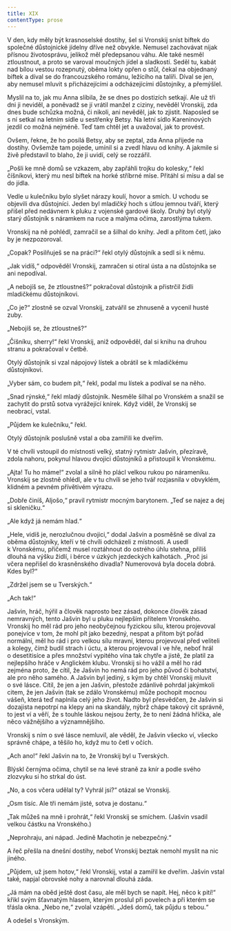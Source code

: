 ```yaml
---
title: XIX
contentType: prose
---
```


V den, kdy měly být krasnoselské dostihy, šel si Vronskij sníst biftek do společné důstojnické jídelny dříve než obvykle. Nemusel zachovávat nijak přísnou životosprávu, jelikož měl předepsanou váhu. Ale také nesměl ztloustnout, a proto se varoval moučných jídel a sladkostí. Seděl tu, kabát nad bílou vestou rozepnutý, oběma lokty opřen o stůl, čekal na objednaný biftek a díval se do francouzského románu, ležícího na talíři. Díval se jen, aby nemusel mluvit s přicházejícími a odcházejícími důstojníky, a přemýšlel.

Myslil na to, jak mu Anna slíbila, že se dnes po dostizích setkají. Ale už tři dni ji neviděl, a poněvadž se jí vrátil manžel z ciziny, nevěděl Vronskij, zda dnes bude schůzka možná, či nikoli, ani nevěděl, jak to zjistit. Naposled se s ní setkal na letním sídle u sestřenky Betsy. Na letní sídlo Kareninových jezdil co možná nejméně. Teď tam chtěl jet a uvažoval, jak to provést.

Ovšem, řekne, že ho posílá Betsy, aby se zeptal, zda Anna přijede na dostihy. Ovšemže tam pojede, umínil si a zvedl hlavu od knihy. A jakmile si živě představil to blaho, že ji uvidí, celý se rozzářil.

„Pošli ke mně domů se vzkazem, aby zapřáhli trojku do kolesky,“ řekl číšníkovi, který mu nesl biftek na horké stříbrné míse. Přitáhl si mísu a dal se do jídla.

Vedle u kulečníku bylo slyšet nárazy koulí, hovor a smích. U vchodu se objevili dva důstojníci. Jeden byl mladičký hoch s útlou jemnou tváří, který přišel před nedávnem k pluku z vojenské gardové školy. Druhý byl otylý starý důstojník s náramkem na ruce a malýma očima, zarostlýma tukem.

Vronskij na ně pohlédl, zamračil se a šilhal do knihy. Jedl a přitom četl, jako by je nezpozoroval.

„Copak? Posilňuješ se na práci?“ řekl otylý důstojník a sedl si k němu.

„Jak vidíš,“ odpověděl Vronskij, zamračen si otíral ústa a na důstojníka se ani nepodíval.

„A nebojíš se, že ztloustneš?“ pokračoval důstojník a přistrčil židli mladičkému důstojníkovi.

„Co je?“ zlostně se ozval Vronskij, zatvářil se zhnuseně a vycenil husté zuby.

„Nebojíš se, že ztloustneš?“

„Číšníku, sherry!“ řekl Vronskij, aniž odpověděl, dal si knihu na druhou stranu a pokračoval v četbě.

Otylý důstojník si vzal nápojový lístek a obrátil se k mladičkému důstojníkovi.

„Vyber sám, co budem pít,“ řekl, podal mu lístek a podíval se na něho.

„Snad rýnské,“ řekl mladý důstojník. Nesměle šilhal po Vronském a snažil se zachytit do prstů sotva vyrážející knírek. Když viděl, že Vronskij se neobrací, vstal.

„Půjdem ke kulečníku,“ řekl.

Otylý důstojník poslušně vstal a oba zamířili ke dveřím.

V té chvíli vstoupil do místnosti velký, statný rytmistr Jašvin, přezíravě, zdola nahoru, pokynul hlavou dvojici důstojníků a přistoupil k Vronskému.

„Ajta! Tu ho máme!“ zvolal a silně ho plácl velkou rukou po nárameníku. Vronskij se zlostně ohlédl, ale v tu chvíli se jeho tvář rozjasnila v obvyklém, klidném a pevném přívětivém výrazu.

„Dobře činíš, Aljošo,“ pravil rytmistr mocným barytonem. „Teď se najez a dej si skleničku.“

„Ale když já nemám hlad.“

„Hele, vidíš je, nerozlučnou dvojici,“ dodal Jašvin a posměšně se díval za oběma důstojníky, kteří v té chvíli odcházeli z místnosti. A usedl k Vronskému, přičemž musel roztáhnout do ostrého úhlu stehna, příliš dlouhá na výšku židlí, i bérce v úzkých jezdeckých kalhotách. „Proč jsi včera nepřišel do krasněnského divadla? Numerovová byla docela dobrá. Kdes byl?“

„Zdržel jsem se u Tverských.“

„Ach tak!“

Jašvin, hráč, hýřil a člověk naprosto bez zásad, dokonce člověk zásad nemravných, tento Jašvin byl u pluku nejlepším přítelem Vronského. Vronskij ho měl rád pro jeho neobyčejnou fyzickou sílu, kterou projevoval ponejvíce v tom, že mohl pít jako bezedný, nespat a přitom být pořád normální, měl ho rád i pro velkou sílu mravní, kterou projevoval před veliteli a kolegy, čímž budil strach i úctu, a kterou projevoval i ve hře, neboť hrál o desetitisíce a přes množství vypitého vína tak chytře a jistě, že platil za nejlepšího hráče v Anglickém klubu. Vronskij si ho vážil a měl ho rád zejména proto, že cítil, že Jašvin ho nemá rád pro jeho původ či bohatství, ale pro něho samého. A Jašvin byl jediný, s kým by chtěl Vronskij mluvit o své lásce. Cítil, že jen a jen Jašvin, přestože zdánlivě pohrdal jakýmkoli citem, že jen Jašvin (tak se zdálo Vronskému) může pochopit mocnou vášeň, která teď naplnila celý jeho život. Nadto byl přesvědčen, že Jašvin si dozajista nepotrpí na klepy ani na skandály, nýbrž chápe takový cit správně, to jest ví a věří, že s touhle láskou nejsou žerty, že to není žádná hříčka, ale něco vážnějšího a významnějšího.

Vronskij s ním o své lásce nemluvil, ale věděl, že Jašvin všecko ví, všecko správně chápe, a těšilo ho, když mu to četl v očích.

„Ach ano!“ řekl Jašvin na to, že Vronskij byl u Tverských.

Blýskl černýma očima, chytil se na levé straně za knír a podle svého zlozvyku si ho strkal do úst.

„No, a cos včera udělal ty? Vyhrál jsi?“ otázal se Vronskij.

„Osm tisíc. Ale tři nemám jisté, sotva je dostanu.“

„Tak můžeš na mně i prohrát,“ řekl Vronskij se smíchem. (Jašvin vsadil velkou částku na Vronského.)

„Neprohraju, ani nápad. Jedině Machotin je nebezpečný.“

A řeč přešla na dnešní dostihy, neboť Vronskij beztak nemohl myslit na nic jiného.

„Půjdem, už jsem hotov,“ řekl Vronskij, vstal a zamířil ke dveřím. Jašvin vstal také, napjal obrovské nohy a narovnal dlouhá záda.

„Já mám na oběd ještě dost času, ale měl bych se napít. Hej, něco k pití!“ křikl svým šťavnatým hlasem, kterým proslul při povelech a při kterém se třásla okna. „Nebo ne,“ zvolal vzápětí. „Jdeš domů, tak půjdu s tebou.“

A odešel s Vronským.
